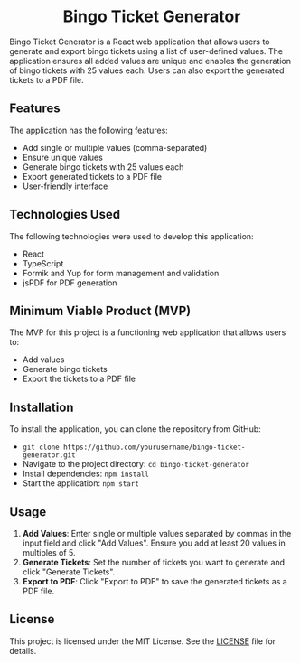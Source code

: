 <h1 align="center">Bingo Ticket Generator</h1>

Bingo Ticket Generator is a React web application that allows users to generate and export bingo tickets using a list of user-defined values. The application ensures all added values are unique and enables the generation of bingo tickets with 25 values each. Users can also export the generated tickets to a PDF file.

## Features

The application has the following features:
- Add single or multiple values (comma-separated)
- Ensure unique values
- Generate bingo tickets with 25 values each
- Export generated tickets to a PDF file
- User-friendly interface

## Technologies Used

The following technologies were used to develop this application:
- React
- TypeScript
- Formik and Yup for form management and validation
- jsPDF for PDF generation

## Minimum Viable Product (MVP)

The MVP for this project is a functioning web application that allows users to:
- Add values
- Generate bingo tickets
- Export the tickets to a PDF file

## Installation

To install the application, you can clone the repository from GitHub:
- `git clone https://github.com/yourusername/bingo-ticket-generator.git`
- Navigate to the project directory: `cd bingo-ticket-generator`
- Install dependencies: `npm install`
- Start the application: `npm start`

## Usage

1. **Add Values**: Enter single or multiple values separated by commas in the input field and click "Add Values". Ensure you add at least 20 values in multiples of 5.
2. **Generate Tickets**: Set the number of tickets you want to generate and click "Generate Tickets".
3. **Export to PDF**: Click "Export to PDF" to save the generated tickets as a PDF file.

## License

This project is licensed under the MIT License. See the [LICENSE](LICENSE) file for details.

